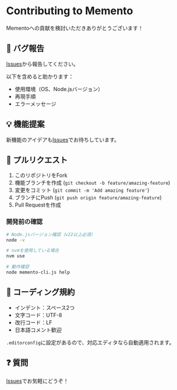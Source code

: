 # Contributing to Memento

Mementoへの貢献を検討いただきありがとうございます！

## 🐛 バグ報告

[Issues](https://github.com/sougetuOte/memento/issues)から報告してください。

以下を含めると助かります：
- 使用環境（OS、Node.jsバージョン）
- 再現手順
- エラーメッセージ

## 💡 機能提案

新機能のアイデアも[Issues](https://github.com/sougetuOte/memento/issues)でお待ちしています。

## 🔧 プルリクエスト

1. このリポジトリをFork
2. 機能ブランチを作成 (`git checkout -b feature/amazing-feature`)
3. 変更をコミット (`git commit -m 'Add amazing feature'`)
4. ブランチにPush (`git push origin feature/amazing-feature`)
5. Pull Requestを作成

### 開発前の確認

```bash
# Node.jsバージョン確認（v22以上必須）
node -v

# nvmを使用している場合
nvm use

# 動作確認
node memento-cli.js help
```

## 📝 コーディング規約

- インデント：スペース2つ
- 文字コード：UTF-8
- 改行コード：LF
- 日本語コメント歓迎

`.editorconfig`に設定があるので、対応エディタなら自動適用されます。

## ❓ 質問

[Issues](https://github.com/sougetuOte/memento/issues)でお気軽にどうぞ！